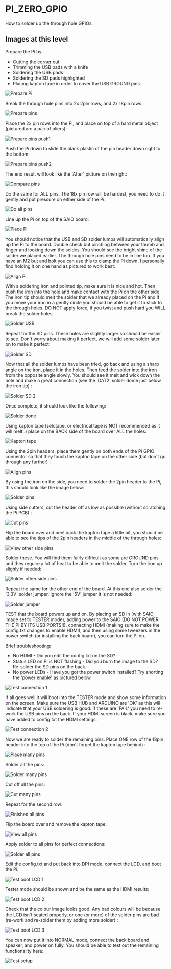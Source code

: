 # PI_ZERO_GPIO
How to solder up the through hole GPIOs.

## Images at this level
Prepare the Pi by:
* Cutting the corner out
* Trimming the USB pads with a knife
* Soldering the USB pads
* Soldering the SD pads highlighted
* Placing kapton tape in order to cover the USB GROUND pins

![Prepare Pi](https://github.com/geebles/Super-AIO/raw/master/docs/IMAGES/SAIO/V0.6V/PI_ZERO_GPIO/1.jpg)

Break the through hole pins into 2x 2pin rows, and 2x 18pin rows:

![Prepare pins](https://github.com/geebles/Super-AIO/raw/master/docs/IMAGES/SAIO/V0.6V/PI_ZERO_GPIO/2.jpg)

Place the 2x pin rows into the Pi, and place on top of a hard metal object (pictured are a pair of pliers):

![Prepare pins push1](https://github.com/geebles/Super-AIO/raw/master/docs/IMAGES/SAIO/V0.6V/PI_ZERO_GPIO/3.jpg)

Push the Pi down to slide the black plastic of the pin header down right to the bottom:

![Prepare pins push2](https://github.com/geebles/Super-AIO/raw/master/docs/IMAGES/SAIO/V0.6V/PI_ZERO_GPIO/4.jpg)

The end result will look like the 'After' picture on the right:

![Compare pins](https://github.com/geebles/Super-AIO/raw/master/docs/IMAGES/SAIO/V0.6V/PI_ZERO_GPIO/5.jpg)

Do the same for ALL pins. The 18x pin row will be hardest, you need to do it gently and put pressure on either side of the Pi:

![Do all pins](https://github.com/geebles/Super-AIO/raw/master/docs/IMAGES/SAIO/V0.6V/PI_ZERO_GPIO/6.jpg)

Line up the Pi on top of the SAIO board:

![Place Pi](https://github.com/geebles/Super-AIO/raw/master/docs/IMAGES/SAIO/V0.6V/PI_ZERO_GPIO/7.jpg)

You should notice that the USB and SD solder lumps will automatically align up the Pi to the board. Double check but pinching between your thumb and finger and looking down the soldes. You should see the bright shine of the solder we placed earlier. The through hole pins need to be in line too. If you have an M2 but and bolt you can use this to clamp the Pi down. I personally find holding it on one hand as pictured to work best:

![Align Pi](https://github.com/geebles/Super-AIO/raw/master/docs/IMAGES/SAIO/V0.6V/PI_ZERO_GPIO/8.jpg)

With a soldering iron and pointed tip, make sure it is nice and hot. Then push the iron into the hole and make contact with the Pi on the other side. The iron tip should melt the solder that we already placed on the Pi and if you move your iron in a gently circle you should be able to get it to stick to the through holes. DO NOT apply force, if you twist and push hard you WILL break the solder holes:

![Solder USB](https://github.com/geebles/Super-AIO/raw/master/docs/IMAGES/SAIO/V0.6V/PI_ZERO_GPIO/9.jpg)

Repeat for the SD pins. These holes are slightly larger so should be easier to see. Don't worry about making it perfect, we will add some solder later on to make it perfect:

![Solder SD](https://github.com/geebles/Super-AIO/raw/master/docs/IMAGES/SAIO/V0.6V/PI_ZERO_GPIO/10.jpg)

Now that all the solder lumps have been tried, go back and using a sharp angle on the iron, place it in the holes. Then feed the solder into the iron from the opposite angle slowly. You should see it melt and wick down the hole and make a great connection (see the 'DAT2' solder dome just below the iron tip) :

![Solder SD 2](https://github.com/geebles/Super-AIO/raw/master/docs/IMAGES/SAIO/V0.6V/PI_ZERO_GPIO/11.jpg)

Once complete, it should look like the following:

![Solder done](https://github.com/geebles/Super-AIO/raw/master/docs/IMAGES/SAIO/V0.6V/PI_ZERO_GPIO/12.jpg)

Using kapton tape (selotape, or electrical tape is NOT recommended as it will melt..) place on the BACK side of the board over ALL the holes:

![Kapton tape](https://github.com/geebles/Super-AIO/raw/master/docs/IMAGES/SAIO/V0.6V/PI_ZERO_GPIO/13.jpg)

Using the 2pin headers, place them gently on both ends of the Pi GPIO connector so that they touch the kapton tape on the other side (but don't go through any further) :

![Align pins](https://github.com/geebles/Super-AIO/raw/master/docs/IMAGES/SAIO/V0.6V/PI_ZERO_GPIO/14.jpg)

By using the iron on the side, you need to solder the 2pin header to the Pi, this should look like the image below:

![Solder pins](https://github.com/geebles/Super-AIO/raw/master/docs/IMAGES/SAIO/V0.6V/PI_ZERO_GPIO/15.jpg)

Using side cutters, cut the header off as low as possible (without scratching the Pi PCB) :

![Cut pins](https://github.com/geebles/Super-AIO/raw/master/docs/IMAGES/SAIO/V0.6V/PI_ZERO_GPIO/16.jpg)

Flip the board over and peel back the kapton tape a little bit, you should be able to see the tips of the 2pin headers in the middle of the through holes:

![View other side pins](https://github.com/geebles/Super-AIO/raw/master/docs/IMAGES/SAIO/V0.6V/PI_ZERO_GPIO/17.jpg)

Solder these. You will find them fairly difficult as some are GROUND pins and they require a lot of heat to be able to melt the solder. Turn the iron up slighly if needed:

![Solder other side pins](https://github.com/geebles/Super-AIO/raw/master/docs/IMAGES/SAIO/V0.6V/PI_ZERO_GPIO/18.jpg)

Repeat the same for the other end of the board. At this end also solder the '3.3V' solder jumper. Ignore the '5V' jumper it is not needed:

![Solder jumper](https://github.com/geebles/Super-AIO/raw/master/docs/IMAGES/SAIO/V0.6V/PI_ZERO_GPIO/19.jpg)

TEST that the board powers up and on. By placing an SD in (with SAIO image set to TESTER mode), adding power to the SAIO (DO NOT POWER THE PI BY ITS USB PORTS!!), connecting HDMI (making sure to make the config.txt changes to enable HDMI), and then using some tweezers in the power switch (or installing the back board), you can turn the Pi on.

Brief troubleshooting:
* No HDMI - Did you edit the config.txt on the SD?
* Status LED on Pi is NOT flashing - Did you burn the image to the SD? Re-solder the SD pins on the back.
* No power LEDs - Have you got the power switch installed? Try shorting the 'power enable' as pictured below.

![Test connection 1](https://github.com/geebles/Super-AIO/raw/master/docs/IMAGES/SAIO/V0.6V/PI_ZERO_GPIO/20.jpg)

If all goes well it will boot into the TESTER mode and show some information on the screen. Make sure the USB HUB and ARDUINO are 'OK' as this will indicate that your USB soldering is good. If these are 'FAIL' you need to re-work the USB pins on the back. If your HDMI screen is black, make sure you have added to config.txt the HDMI settings.

![Test connection 2](https://github.com/geebles/Super-AIO/raw/master/docs/IMAGES/SAIO/V0.6V/PI_ZERO_GPIO/21.jpg)

Now we are ready to solder the remaining pins. Place ONE row of the 18pin header into the top of the Pi (don't forget the kapton tape behind) :

![Place many pins](https://github.com/geebles/Super-AIO/raw/master/docs/IMAGES/SAIO/V0.6V/PI_ZERO_GPIO/22.jpg)

Solder all the pins:

![Solder many pins](https://github.com/geebles/Super-AIO/raw/master/docs/IMAGES/SAIO/V0.6V/PI_ZERO_GPIO/23.jpg)

Cut off all the pins:

![Cut many pins](https://github.com/geebles/Super-AIO/raw/master/docs/IMAGES/SAIO/V0.6V/PI_ZERO_GPIO/24.jpg)

Repeat for the second row:

![Finished all pins](https://github.com/geebles/Super-AIO/raw/master/docs/IMAGES/SAIO/V0.6V/PI_ZERO_GPIO/25.jpg)

Flip the board over and remove the kapton tape:

![View all pins](https://github.com/geebles/Super-AIO/raw/master/docs/IMAGES/SAIO/V0.6V/PI_ZERO_GPIO/26.jpg)

Apply solder to all pins for perfect connections:

![Solder all pins](https://github.com/geebles/Super-AIO/raw/master/docs/IMAGES/SAIO/V0.6V/PI_ZERO_GPIO/27.jpg)

Edit the config.txt and put back into DPI mode, connect the LCD, and boot the Pi:

![Test boot LCD 1](https://github.com/geebles/Super-AIO/raw/master/docs/IMAGES/SAIO/V0.6V/PI_ZERO_GPIO/28.jpg)

Tester mode should be shown and be the same as the HDMI results:

![Test boot LCD 2](https://github.com/geebles/Super-AIO/raw/master/docs/IMAGES/SAIO/V0.6V/PI_ZERO_GPIO/29.jpg)

Check that the colour image looks good. Any bad colours will be because the LCD isn't seated properly, or one (or more) of the solder pins are bad (re-work and re-solder them by adding more solder) :

![Test boot LCD 3](https://github.com/geebles/Super-AIO/raw/master/docs/IMAGES/SAIO/V0.6V/PI_ZERO_GPIO/30.jpg)

You can now put it into NORMAL mode, connect the back board and speaker, and power on fully. You should be able to test out the remaining functionality here:

![Test setup](https://github.com/geebles/Super-AIO/raw/master/docs/IMAGES/SAIO/V0.6V/PI_ZERO_GPIO/31.jpg)